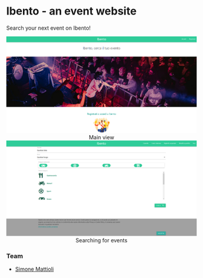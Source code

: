 # Ibento - an event website

Search your next event on Ibento!

<center><img src="./upload/IbentoHome.png"></center>
<center>Main view</center>


<center><img src="./upload/IbentoEvents.png"></center>
<center>Searching for events</center>


### Team

- [Simone Mattioli](https://github.com/SimoneMattioli98) 
